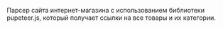 Парсер сайта интернет-магазина с использованием библиотеки pupeteer.js, который получает ссылки на все товары и их категории.
